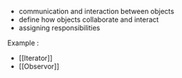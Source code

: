 - communication and interaction between objects
- define how objects collaborate and interact
- assigning responsibilities

Example : 
- [[Iterator]]
- [[Observor]]